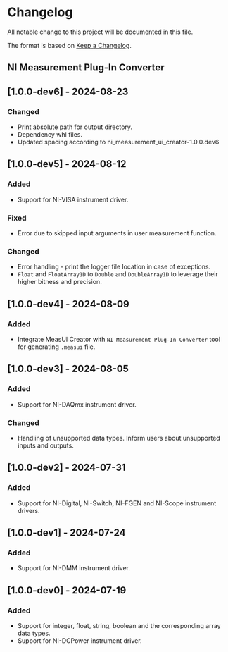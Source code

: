 # Changelog

All notable change to this project will be documented in this file.

The format is based on [Keep a Changelog](https://keepachangelog.com/en/1.1.0/).

## NI Measurement Plug-In Converter

## [1.0.0-dev6] - 2024-08-23

### Changed

- Print absolute path for output directory.
- Dependency whl files.
- Updated spacing according to ni_measurement_ui_creator-1.0.0.dev6

## [1.0.0-dev5] - 2024-08-12

### Added

- Support for NI-VISA instrument driver.

### Fixed

- Error due to skipped input arguments in user measurement function.

### Changed

- Error handling - print the logger file location in case of exceptions.
- `Float` and `FloatArray1D` to `Double` and `DoubleArray1D` to leverage their higher bitness and precision.

## [1.0.0-dev4] - 2024-08-09

### Added

- Integrate MeasUI Creator with `NI Measurement Plug-In Converter` tool for generating `.measui` file.

## [1.0.0-dev3] - 2024-08-05

### Added

- Support for NI-DAQmx instrument driver.

### Changed

- Handling of unsupported data types. Inform users about unsupported inputs and outputs.

## [1.0.0-dev2] - 2024-07-31

### Added

- Support for NI-Digital, NI-Switch, NI-FGEN and NI-Scope instrument drivers.

## [1.0.0-dev1] - 2024-07-24

### Added

- Support for NI-DMM instrument driver.

## [1.0.0-dev0] - 2024-07-19

### Added

- Support for integer, float, string, boolean and the corresponding array data types.
- Support for NI-DCPower instrument driver.
